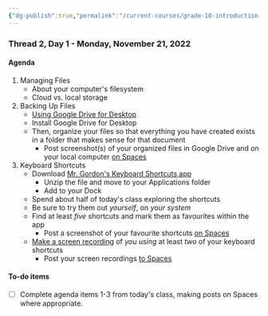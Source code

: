 ```yaml
---
{"dg-publish":true,"permalink":"/current-courses/grade-10-introduction-to-computer-studies/section-1/thread-2/day-1/","dgHomeLink":false}
---
```


### Thread 2, Day 1 - Monday, November 21, 2022
#### Agenda
1. Managing Files
	- About your computer's filesystem
	- Cloud vs. local storage
2. Backing Up Files
	- [Using Google Drive for Desktop](https://support.google.com/drive/answer/10838124?hl=en#)
	- Install Google Drive for Desktop
	- Then, organize your files so that everything you have created exists in a folder that makes sense for that document
		- Post screenshot(s) of your organized files in Google Drive and on your local computer [on Spaces](https://ca.spacesedu.com/)
3. Keyboard Shortcuts
	- Download [Mr. Gordon's Keyboard Shortcuts app](https://www.icloud.com/iclouddrive/007b-1yqDluBEY5C0xLXsyFEQ#KeyboardShortcuts)
		- Unzip the file and move to your Applications folder
		- Add to your Dock
	- Spend about half of today's class exploring the shortcuts
	- Be sure to try them out *yourself*, on *your system*
	- Find at least *five* shortcuts and mark them as favourites within the app
		- Post a screenshot of your favourite shortcuts [on Spaces](https://ca.spacesedu.com/)
	- [Make a screen recording](https://support.apple.com/en-us/HT208721) of *you using* at least *two* of your keyboard shortcuts
		- Post your screen recordings [to Spaces](https://ca.spacesedu.com/)

#### To-do items
- [ ] Complete agenda items 1-3 from today's class, making posts on Spaces where appropriate.